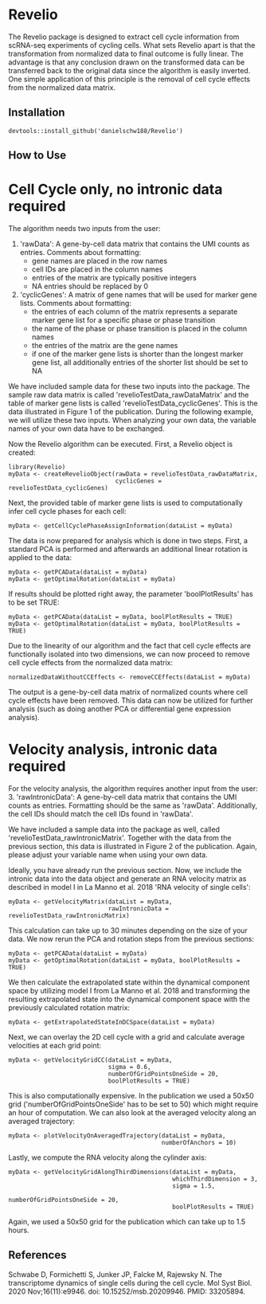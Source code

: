 # Revelio

The Revelio package is designed to extract cell cycle information from scRNA-seq experiments of cycling cells. What sets Revelio apart is that the transformation from normalized data to final outcome is fully linear. The advantage is that any conclusion drawn on the transformed data can be transferred back to the original data since the algorithm is easily inverted. One simple application of this principle is the removal of cell cycle effects from the normalized data matrix.

## Installation
```
devtools::install_github('danielschw188/Revelio')
```

## How to Use
# Cell Cycle only, no intronic data required

The algorithm needs two inputs from the user:
1. 'rawData': A gene-by-cell data matrix that contains the UMI counts as entries. Comments about formatting:
    - gene names are placed in the row names
    - cell IDs are placed in the column names
    - entries of the matrix are typically positive integers
    - NA entries should be replaced by 0
2. 'cyclicGenes': A matrix of gene names that will be used for marker gene lists. Comments about formatting:
    - the entries of each column of the matrix represents a separate marker gene list for a specific phase or phase transition
    - the name of the phase or phase transition is placed in the column names
    - the entries of the matrix are the gene names
    - if one of the marker gene lists is shorter than the longest marker gene list, all additionally entries of the shorter list should be set to NA
    
We have included sample data for these two inputs into the package. The sample raw data matrix is called 'revelioTestData_rawDataMatrix' and the table of marker gene lists is called 'revelioTestData_cyclicGenes'. This is the data illustrated in Figure 1 of the publication. During the following example, we will utilize these two inputs. When analyzing your own data, the variable names of your own data have to be exchanged.

Now the Revelio algorithm can be executed. First, a Revelio object is created:
```
library(Revelio)
myData <- createRevelioObject(rawData = revelioTestData_rawDataMatrix,
                              cyclicGenes = revelioTestData_cyclicGenes)
```
Next, the provided table of marker gene lists is used to computationally infer cell cycle phases for each cell:
```
myData <- getCellCyclePhaseAssignInformation(dataList = myData)
```
The data is now prepared for analysis which is done in two steps. First, a standard PCA is performed and afterwards an additional linear rotation is applied to the data:
```
myData <- getPCAData(dataList = myData)
myData <- getOptimalRotation(dataList = myData)
```
If results should be plotted right away, the parameter 'boolPlotResults' has to be set TRUE:
```
myData <- getPCAData(dataList = myData, boolPlotResults = TRUE)
myData <- getOptimalRotation(dataList = myData, boolPlotResults = TRUE)
```

Due to the linearity of our algorithm and the fact that cell cycle effects are functionally isolated into two dimensions, we can now proceed to remove cell cycle effects from the normalized data matrix:
```
normalizedDataWithoutCCEffects <- removeCCEffects(dataList = myData)
```
The output is a gene-by-cell data matrix of normalized counts where cell cycle effects have been removed. This data can now be utilized for further analysis (such as doing another PCA or differential gene expression analysis).

# Velocity analysis, intronic data required

For the velocity analysis, the algorithm requires another input from the user:
3. 'rawIntronicData': A gene-by-cell data matrix that contains the UMI counts as entries. Formatting should be the same as 'rawData'. Additionally, the cell IDs should match the cell IDs found in 'rawData'.

We have included a sample data into the package as well, called 'revelioTestData_rawIntronicMatrix'. Together with the data from the previous section, this data is illustrated in Figure 2 of the publication. Again, please adjust your variable name when using your own data.

Ideally, you have already run the previous section. Now, we include the intronic data into the data object and generate an RNA velocity matrix as described in model I in La Manno et al. 2018 'RNA velocity of single cells':
```
myData <- getVelocityMatrix(dataList = myData,
                            rawIntronicData = revelioTestData_rawIntronicMatrix)
```
This calculation can take up to 30 minutes depending on the size of your data. We now rerun the PCA and rotation steps from the previous sections:
```
myData <- getPCAData(dataList = myData)
myData <- getOptimalRotation(dataList = myData, boolPlotResults = TRUE)
```
We then calculate the extrapolated state within the dynamical component space by utilizing model I from La Manno et al. 2018 and transforming the resulting extrapolated state into the dynamical component space with the previously calculated rotation matrix:
```
myData <- getExtrapolatedStateInDCSpace(dataList = myData)
```
Next, we can overlay the 2D cell cycle with a grid and calculate average velocities at each grid point:
```
myData <- getVelocityGridCC(dataList = myData,
                            sigma = 0.6,
                            numberOfGridPointsOneSide = 20,
                            boolPlotResults = TRUE)
```
This is also computationally expensive. In the publication we used a 50x50 grid ('numberOfGridPointsOneSide' has to be set to 50) which might require an hour of computation. We can also look at the averaged velocity along an averaged trajectory:
```
myData <- plotVelocityOnAveragedTrajectory(dataList = myData,
                                           numberOfAnchors = 10)
```
Lastly, we compute the RNA velocity along the cylinder axis:
```
myData <- getVelocityGridAlongThirdDimensions(dataList = myData,
                                              whichThirdDimension = 3,
                                              sigma = 1.5,
                                              numberOfGridPointsOneSide = 20,
                                              boolPlotResults = TRUE)
```
Again, we used a 50x50 grid for the publication which can take up to 1.5 hours.


## References

Schwabe D, Formichetti S, Junker JP, Falcke M, Rajewsky N. The transcriptome dynamics of single cells during the cell cycle. Mol Syst Biol. 2020 Nov;16(11):e9946. doi: 10.15252/msb.20209946. PMID: 33205894.
